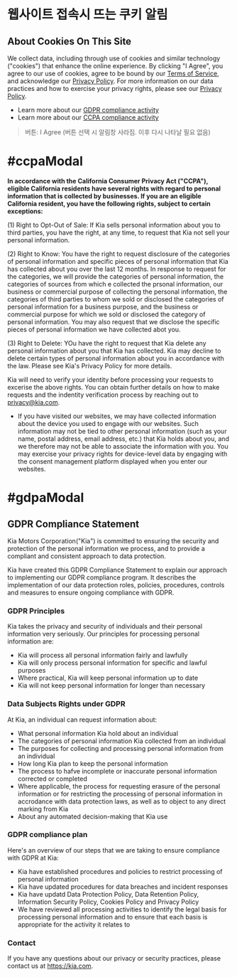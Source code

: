 # 웹사이트 접속시 뜨는 쿠키 알림

## About Cookies On This Site
We collect data, including through use of cookies and similar technology ("cookies") that enhance the online experience. By clicking "I Agree", you agree to our use of cookies, agree to be bound by our [Terms of Service](#termsModal), and acknowledge our [Privacy Policy](#privacyModal). For more information on our data practices and how to exercise your privacy rights, please see our [Privacy Policy](#privacyModal).

* Learn more about our [GDPR compliance activity](#gdprModal)
* Learn more about our [CCPA compliance activity](#ccpaModal)

> 버튼: I Agree (버튼 선택 시 알림창 사라짐. 이후 다시 나타날 필요 없음)


# #ccpaModal
**In accordance with the California Consumer Privacy Act ("CCPA"), eligible California residents have several rights with regard to personal information that is collected by businesses. If you are an eligible California resident, you have the following rights, subject to certain exceptions:**

(1) Right to Opt-Out of Sale: If Kia sells personal information about you to third parties, you have the right, at any time, to request that Kia not sell your personal information.

(2) Right to Know: You have the right to request disclosure of the categories of personal information and specific pieces of personal information that Kia has collected about you over the last 12 months. In response to request for the categories, we will provide the categories of personal information, the categories of sources from which e collected the prsonal information, our business or commercial purpose of collecting the personal information, the categories of third parties to whom we sold or disclosed the categories of personal information for a business purpose, and the business or commercial purpose for which we sold or disclosed the category of personal information. You may also request that we disclose the specific pieces of personal information we have collected abot you.

(3) Right to Delete: YOu have the right to request that Kia delete any personal information about you that Kia has collected. Kia may decline to delete certain types of personal information about you in accordance with the law. Please see Kia's Privacy Policy for more details.

Kia will need to verify your identity before processing your requests to excerise the above rights. You can obtain further details on how to make requests and the indentity verification process by reaching out to [privacy@kia.com](mailto:privacy@kia.com).


* If you have visited our websites, we may have collected information about the device you used to engage with our websites. Such information may not be tied to other personal information (such as your name, postal address, email address, etc.) that Kia holds about you, and we therefore may not be able to associate the information with you. You may exercise your privacy rights for device-level data by engaging with the consent management platform displayed when you enter our websites.


# #gdpaModal
## GDPR Compliance Statement
Kia Motors Corporation("Kia") is committed to ensuring the security and protection of the personal information we process, and to provide a compliant and consistent approach to data protection.

Kia have created this GDPR Compliance Statement to explain our approach to implementing our GDPR compliance program. It describes the implementation of our data protection roles, policies, procedures, controls and measures to ensure ongoing compliance with GDPR.

### GDPR Principles
Kia takes the privacy and security of individuals and their personal information very seriously. Our principles for processing personal information are:
* Kia will process all personal information fairly and lawfully
* Kia will only process personal information for specific and lawful purposes
* Where practical, Kia will keep personal information up to date
* Kia will not keep personal information for longer than necessary

### Data Subjects Rights under GDPR
At Kia, an individual can request information about:
* What personal information Kia hold about an individual
* The categories of personal information Kia collected from an individual
* The purposes for collecting and processing personal information from an individual
* How long Kia plan to keep the personal information
* The process to hafve incomplete or inaccurate personal information corrected or completed
* Where applicable, the process for requesting erasure of the personal information or for restricting the processing of personal information in accrodance with data protection laws, as well as to object to any direct marking from Kia
* About any automated decision-making that Kia use

### GDPR compliance plan
Here's an overview of our steps that we are taking to ensure compliance with GDPR at Kia:
* Kia have established procedures and policies to restrict processing of personal information
* Kia have updated procedures for data breaches and incident responses
* Kia have updatd Data Protection Policy, Data Retention Policy, Information Security Policy, Cookies Policy and Privacy Policy
* We have reviewed all processing activities to identify the legal basis for processing personal information and to ensure that each basis is appropriate for the activity it relates to

### Contact
If you have any questions about our privacy or security practices, please contact us at https://kia.com.

